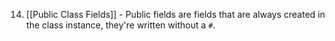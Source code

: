14. [[Public Class Fields]] - Public fields are fields that are always created in the class instance, they're written without a `#`.